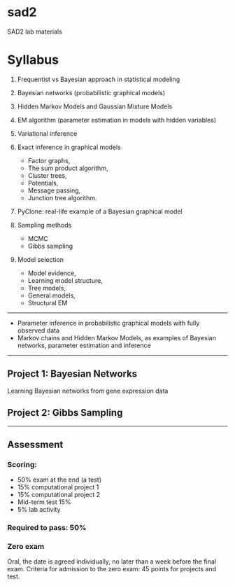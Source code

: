 # sad2
SAD2 lab materials

# Syllabus

1. Frequentist vs Bayesian approach in statistical modeling
2. Bayesian networks (probabilistic graphical models)
3. Hidden Markov Models and Gaussian Mixture Models
4. EM algorithm (parameter estimation in models with hidden variables)
5. Variational inference
6. Exact inference in graphical models
   - Factor graphs,
   - The sum product algorithm,
   - Cluster trees, 
   - Potentials, 
   - Message passing, 
   - Junction tree algorithm.

7. PyClone: real-life example of a Bayesian graphical model
8. Sampling methods
   - MCMC
   - Gibbs sampling

9. Model selection 
   - Model evidence,
   - Learning model structure, 
   - Tree models, 
   - General models, 
   - Structural EM

---

- Parameter inference in probabilistic graphical models with fully observed data 
- Markov chains and Hidden Markov 
  Models, as examples of Bayesian networks, parameter estimation and inference

---

## Project 1: Bayesian Networks
Learning Bayesian networks from gene expression data

## Project 2: Gibbs Sampling 

--- 

## Assessment 

### Scoring:

- 50% exam at the end (a test)
- 15% computational project 1 
- 15% computational project 2 
- Mid-term test 15% 
- 5% lab activity

### Required to pass: 50%

### Zero exam
Oral, the date is agreed individually, no later than a week before the final exam.
Criteria for admission to the zero exam: 45 points for projects and test.

